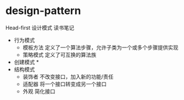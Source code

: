 # design-pattern

Head-first 设计模式 读书笔记

* 行为模式
    * 模板方法 定义了一个算法步骤，允许子类为一个或多个步骤提供实现
    * 策略模式  定义了可互换的算法族
* 创建模式
    * 
* 结构模式
    * 装饰者 不改变接口，加入新的功能/责任
    * 适配器 将一个接口转变成另一个接口
    * 外观   简化接口








